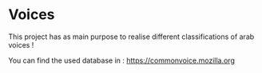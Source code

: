 # Voices

This project has as main purpose to realise different classifications of arab voices !

You can find the used database in : https://commonvoice.mozilla.org
